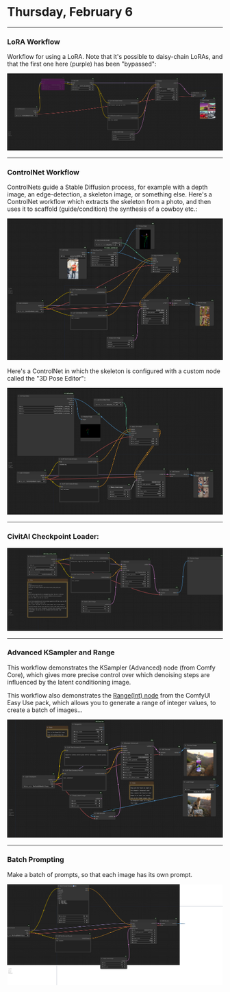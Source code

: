# Thursday, February 6

---

### LoRA Workflow

Workflow for using a LoRA. Note that it's possible to daisy-chain LoRAs, and that the first one here (purple) has been "bypassed": 

![lora_example_workflow.png](workflows/lora_example_workflow.png)

---

### ControlNet Workflow

ControlNets guide a Stable Diffusion process, for example with a depth image, an edge-detection, a skeleton image, or something else. Here's a ControlNet workflow which extracts the skeleton from a photo, and then uses it to scaffold (guide/condition) the synthesis of a cowboy etc.:

![controlnet_openpose.png](workflows/controlnet_openpose.png)

Here's a ControlNet in which the skeleton is configured with a custom node called the "3D Pose Editor": 

![controlnet_openpose_synthetic.png](workflows/controlnet_openpose_synthetic.png)

---

### CivitAI Checkpoint Loader: 

![civitai_ckpt_loader.png](workflows/civitai_ckpt_loader.png)


---

### Advanced KSampler and Range

This workflow demonstrates the KSampler (Advanced) node (from Comfy Core), which gives more precise control over which denoising steps are influenced by the latent conditioning image. 

This workflow also demonstrates the [Range(Int) node](https://www.runcomfy.com/comfyui-nodes/ComfyUI-Easy-Use/easy-rangeInt) from the ComfyUI Easy Use pack, which allows you to generate a range of integer values, to create a batch of images...

![advanced_ksampler_and_range_workflow.png](workflows/advanced_ksampler_and_range_workflow.png)

---

### Batch Prompting

Make a batch of prompts, so that each image has its own prompt. 

![batch_prompt.png](workflows/batch_prompt.png)